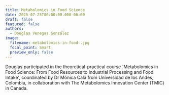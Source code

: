 ```yaml
---
title: Metabolomics in Food Science
date: 2025-07-25T00:00:00.000-06:00
draft: false
featured: false
authors:
  - Douglas Venegas González
image:
  filename: metabolomics-in-food-.jpg
  focal_point: Smart
  preview_only: false
---
```

Douglas participated in the theoretical-practical course 'Metabolomics in Food Science: From Food Resources to Industrial Processing and Food Intake', coordinated by Dr Mónica Cala from Universidad de los Andes, Colombia, in collaboration with The Metabolomics Innovation Center (TMIC) in Canada.
